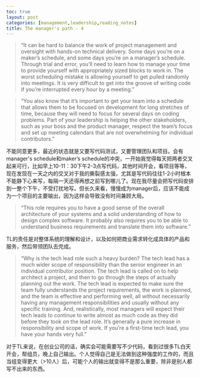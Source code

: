 ```yaml
---
toc: true
layout: post
categories: [management,leadership,reading_notes]
title: The manager's path - 4
---
```

> “It can be hard to balance the work of project management and oversight with hands-on technical delivery. Some days you’re on a maker’s schedule, and some days you’re on a manager’s schedule. Through trial and error, you’ll need to learn how to manage your time to provide yourself with appropriately sized blocks to work in. The worst scheduling mistake is allowing yourself to get pulled randomly into meetings. It is very difficult to get into the groove of writing code if you’re interrupted every hour by a meeting.”

> “You also know that it’s important to get your team into a schedule that allows them to be focused on development for long stretches of time, because they will need to focus for several days on coding problems. Part of your leadership is helping the other stakeholders, such as your boss and the product manager, respect the team’s focus and set up meeting calendars that are not overwhelming for individual contributors.”

不能同意更多，最近的状态就是又要写代码测试，又要管理团队和项目。会有manager's schedule和maker’s schedule的冲突，一开始我觉得每天把两者交叉起来可行，比如早上10-11：30下午2-3点写代码，其他时间开会，看项目等等，现在发现在一天之内的交叉对于我的撕裂感太强，尤其是写代码往往1-2小时根本不能静下心来写，每隔一天还得再想之前写到哪儿了。现在我尽量会把写代码安排到一整个下午，不受打扰地写。但长久来看，慢慢成为manager后，应该不能成为一个项目的主要输出，因为这样会导致没有时间兼顾大局。

> “This role requires you to have a good sense of the overall architecture of your systems and a solid understanding of how to design complex software. It probably also requires you to be able to understand business requirements and translate them into software.”

TL的责任是对整体系统的理解和设计，以及如何把商业需求转化成具体的产品和服务，然后带领团队去完成。

> “Why is the tech lead role such a heavy burden? The tech lead has a much wider scope of responsibility than the senior engineer in an individual contributor position. The tech lead is called on to help architect a project, and then to go through the steps of actually planning out the work. The tech lead is expected to make sure the team fully understands the project requirements, the work is planned, and the team is effective and performing well, all without necessarily having any management responsibilities and usually without any specific training. And, realistically, most managers will expect their tech leads to continue to write almost as much code as they did before they took on the lead role. It’s generally a pure increase in responsibility and scope of work. If you’re a first-time tech lead, you have your hands very full.”

对于TL来说，在创业公司的话，确实会可能需要写不少代码，看到过很多TL白天开会，帮组员，晚上自己输出。个人觉得自己是无法做到这种强度的工作的，而且当组变得更大（>10人）后，可能个人的输出就变得不是那么重要，除非是别人都写不出来的东西。

